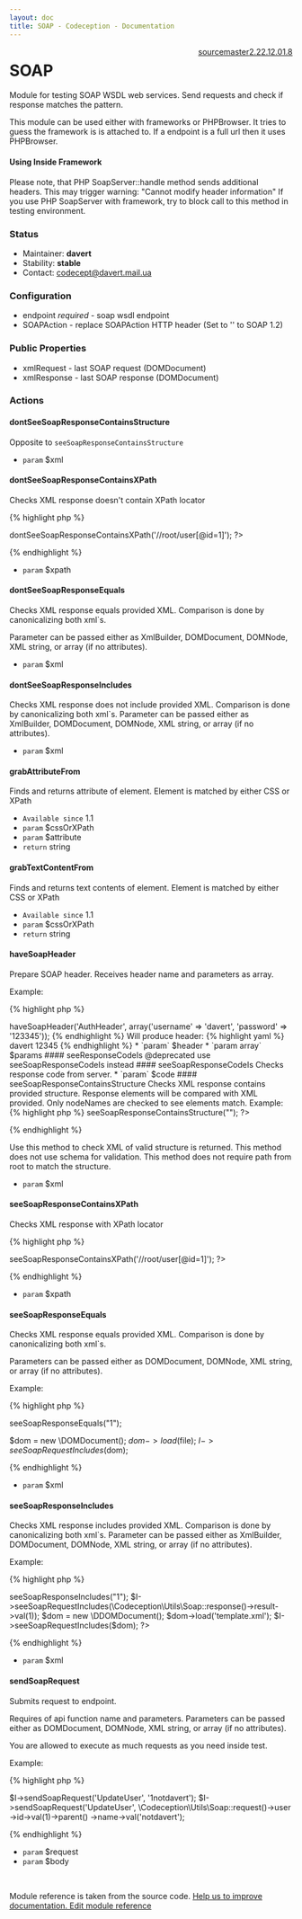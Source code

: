 ```yaml
---
layout: doc
title: SOAP - Codeception - Documentation
---
```




<div class="btn-group" role="group" style="float: right" aria-label="..."><a class="btn btn-default" href="https://github.com/Codeception/Codeception/blob/2.3/src/Codeception/Module/SOAP.php">source</a><a class="btn btn-default" href="https://github.com/Codeception/Codeception/blob/master/docs/modules/SOAP.md">master</a><a class="btn btn-default" href="https://github.com/Codeception/Codeception/blob/2.2/docs/modules/SOAP.md">2.2</a><a class="btn btn-default" href="https://github.com/Codeception/Codeception/blob/2.1/docs/modules/SOAP.md">2.1</a><a class="btn btn-default" href="https://github.com/Codeception/Codeception/blob/2.0/docs/modules/SOAP.md">2.0</a><a class="btn btn-default" href="https://github.com/Codeception/Codeception/blob/1.8/docs/modules/SOAP.md">1.8</a></div>

# SOAP


Module for testing SOAP WSDL web services.
Send requests and check if response matches the pattern.

This module can be used either with frameworks or PHPBrowser.
It tries to guess the framework is is attached to.
If a endpoint is a full url then it uses PHPBrowser.

#### Using Inside Framework

Please note, that PHP SoapServer::handle method sends additional headers.
This may trigger warning: "Cannot modify header information"
If you use PHP SoapServer with framework, try to block call to this method in testing environment.

### Status

* Maintainer: **davert**
* Stability: **stable**
* Contact: codecept@davert.mail.ua

### Configuration

* endpoint *required* - soap wsdl endpoint
* SOAPAction - replace SOAPAction HTTP header (Set to '' to SOAP 1.2)

### Public Properties

* xmlRequest - last SOAP request (DOMDocument)
* xmlResponse - last SOAP response (DOMDocument)


### Actions

#### dontSeeSoapResponseContainsStructure
 
Opposite to `seeSoapResponseContainsStructure`
 * `param` $xml


#### dontSeeSoapResponseContainsXPath
 
Checks XML response doesn't contain XPath locator

{% highlight php %}

<?php
$I->dontSeeSoapResponseContainsXPath('//root/user[@id=1]');
?>

{% endhighlight %}

 * `param` $xpath


#### dontSeeSoapResponseEquals
 
Checks XML response equals provided XML.
Comparison is done by canonicalizing both xml`s.

Parameter can be passed either as XmlBuilder, DOMDocument, DOMNode, XML string, or array (if no attributes).

 * `param` $xml


#### dontSeeSoapResponseIncludes
 
Checks XML response does not include provided XML.
Comparison is done by canonicalizing both xml`s.
Parameter can be passed either as XmlBuilder, DOMDocument, DOMNode, XML string, or array (if no attributes).

 * `param` $xml


#### grabAttributeFrom
 
Finds and returns attribute of element.
Element is matched by either CSS or XPath

 * `Available since` 1.1
 * `param` $cssOrXPath
 * `param` $attribute
 * `return` string


#### grabTextContentFrom
 
Finds and returns text contents of element.
Element is matched by either CSS or XPath

 * `Available since` 1.1
 * `param` $cssOrXPath
 * `return` string


#### haveSoapHeader
 
Prepare SOAP header.
Receives header name and parameters as array.

Example:

{% highlight php %}

<?php
$I->haveSoapHeader('AuthHeader', array('username' => 'davert', 'password' => '123345'));

{% endhighlight %}

Will produce header:

{% highlight yaml %}
   <soapenv:Header>
     <SessionHeader>
     <AuthHeader>
         <username>davert</username>
         <password>12345</password>
     </AuthHeader>
  </soapenv:Header>

{% endhighlight %}

 * `param` $header
 * `param array` $params


#### seeResponseCodeIs
 
@deprecated use seeSoapResponseCodeIs instead


#### seeSoapResponseCodeIs
 
Checks response code from server.

 * `param` $code


#### seeSoapResponseContainsStructure
 
Checks XML response contains provided structure.
Response elements will be compared with XML provided.
Only nodeNames are checked to see elements match.

Example:

{% highlight php %}

<?php

$I->seeSoapResponseContainsStructure("<query><name></name></query>");
?>

{% endhighlight %}

Use this method to check XML of valid structure is returned.
This method does not use schema for validation.
This method does not require path from root to match the structure.

 * `param` $xml


#### seeSoapResponseContainsXPath
 
Checks XML response with XPath locator

{% highlight php %}

<?php
$I->seeSoapResponseContainsXPath('//root/user[@id=1]');
?>

{% endhighlight %}

 * `param` $xpath


#### seeSoapResponseEquals
 
Checks XML response equals provided XML.
Comparison is done by canonicalizing both xml`s.

Parameters can be passed either as DOMDocument, DOMNode, XML string, or array (if no attributes).

Example:

{% highlight php %}

<?php
$I->seeSoapResponseEquals("<?xml version="1.0" encoding="UTF-8"?><SOAP-ENV:Envelope><SOAP-ENV:Body><result>1</result></SOAP-ENV:Envelope>");

$dom = new \DOMDocument();
$dom->load($file);
$I->seeSoapRequestIncludes($dom);


{% endhighlight %}

 * `param` $xml


#### seeSoapResponseIncludes
 
Checks XML response includes provided XML.
Comparison is done by canonicalizing both xml`s.
Parameter can be passed either as XmlBuilder, DOMDocument, DOMNode, XML string, or array (if no attributes).

Example:

{% highlight php %}

<?php
$I->seeSoapResponseIncludes("<result>1</result>");
$I->seeSoapRequestIncludes(\Codeception\Utils\Soap::response()->result->val(1));

$dom = new \DDOMDocument();
$dom->load('template.xml');
$I->seeSoapRequestIncludes($dom);
?>

{% endhighlight %}

 * `param` $xml


#### sendSoapRequest
 
Submits request to endpoint.

Requires of api function name and parameters.
Parameters can be passed either as DOMDocument, DOMNode, XML string, or array (if no attributes).

You are allowed to execute as much requests as you need inside test.

Example:

{% highlight php %}

$I->sendSoapRequest('UpdateUser', '<user><id>1</id><name>notdavert</name></user>');
$I->sendSoapRequest('UpdateUser', \Codeception\Utils\Soap::request()->user
  ->id->val(1)->parent()
  ->name->val('notdavert');

{% endhighlight %}

 * `param` $request
 * `param` $body

<p>&nbsp;</p><div class="alert alert-warning">Module reference is taken from the source code. <a href="https://github.com/Codeception/Codeception/tree/2.3/src/Codeception/Module/SOAP.php">Help us to improve documentation. Edit module reference</a></div>
